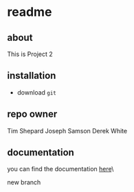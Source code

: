 #
# readme

## about
This is Project 2

## installation
+ download `git`

## repo owner
Tim Shepard
Joseph Samson
Derek White

## documentation
you can find the documentation [here](https://github.com/1803-mar12-net/proj2-derek-joseph-tim)\

new branch
 
 
